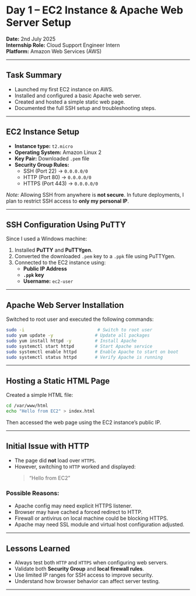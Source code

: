 # Day 1 – EC2 Instance & Apache Web Server Setup

**Date:** 2nd July 2025  
**Internship Role:** Cloud Support Engineer Intern  
**Platform:** Amazon Web Services (AWS)

---

## Task Summary

- Launched my first EC2 instance on AWS.
- Installed and configured a basic Apache web server.
- Created and hosted a simple static web page.
- Documented the full SSH setup and troubleshooting steps.

---

## EC2 Instance Setup

- **Instance type:** `t2.micro`
- **Operating System:** Amazon Linux 2
- **Key Pair:** Downloaded `.pem` file
- **Security Group Rules:**
  - SSH (Port 22) → `0.0.0.0/0`
  - HTTP (Port 80) → `0.0.0.0/0`
  - HTTPS (Port 443) → `0.0.0.0/0`

*Note:* Allowing SSH from anywhere is **not secure**. In future deployments, I plan to restrict SSH access to **only my personal IP**.

---

## SSH Configuration Using PuTTY

Since I used a Windows machine:

1. Installed **PuTTY** and **PuTTYgen**.
2. Converted the downloaded `.pem` key to a `.ppk` file using PuTTYgen.
3. Connected to the EC2 instance using:
   - **Public IP Address**
   - **`.ppk` key**
   - **Username:** `ec2-user`

---

## Apache Web Server Installation

Switched to root user and executed the following commands:

```bash
sudo -i                            # Switch to root user
sudo yum update -y                # Update all packages
sudo yum install httpd -y         # Install Apache
sudo systemctl start httpd        # Start Apache service
sudo systemctl enable httpd       # Enable Apache to start on boot
sudo systemctl status httpd       # Verify Apache is running
```

---

## Hosting a Static HTML Page

Created a simple HTML file:

```bash
cd /var/www/html
echo "Hello from EC2" > index.html
```

Then accessed the web page using the EC2 instance’s public IP.

---

## Initial Issue with HTTP

- The page did **not** load over `HTTPS`.
- However, switching to `HTTP` worked and displayed:
  > “Hello from EC2”

### Possible Reasons:
- Apache config may need explicit HTTPS listener.
- Browser may have cached a forced redirect to HTTP.
- Firewall or antivirus on local machine could be blocking HTTPS.
- Apache may need SSL module and virtual host configuration adjusted.

---

## Lessons Learned

- Always test both `HTTP` and `HTTPS` when configuring web servers.
- Validate both **Security Group** and **local firewall rules**.
- Use limited IP ranges for SSH access to improve security.
- Understand how browser behavior can affect server testing.

---
